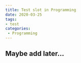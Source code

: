 ```yaml
---
title: Test slot in Programming
date: 2020-03-25
tags:
- test
categories: 
 - Programming
---
```

## Maybe add later...